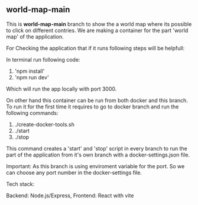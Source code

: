 ## world-map-main

This is **world-map-main** branch to show the a world map where its possible to click on different contries. We are making a container for the part 'world map' of the application.

For Checking the application that if it runs following steps will be helpfull:

In terminal run following code:
1. 'npm install'
2. 'npm run dev'

Which will run the app locally with port 3000.


On other hand  this container can be run from both docker and this branch. To run it for the first time  it requires to go to docker branch and run the following commands:

1. ./create-docker-tools.sh
2. ./start
3. ./stop

This command  creates a 'start' and 'stop' script in every branch to run the part of the application from it's own branch with a docker-settings.json file. 

Important: As this branch is using enviroment variable for the port. So we can choose any port number in the docker-settings file. 

Tech stack:

Backend: Node.js/Express,
Frontend: React with vite
